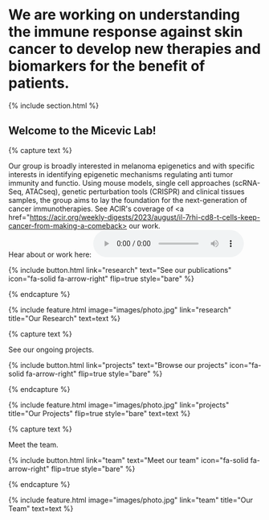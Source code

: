 ---
---

# We are working on understanding the immune response against skin cancer to develop new therapies and biomarkers for the benefit of patients. 



{% include section.html %}

## Welcome to the Micevic Lab!

{% capture text %}

Our group is broadly interested in melanoma epigenetics and with specific interests in identifying epigenetic mechanisms regulating anti tumor immunity and functio.   Using mouse models, single cell approaches (scRNA-Seq, ATACseq), genetic perturbation tools (CRISPR) and clinical tissues samples, the group aims to lay the foundation for the next-generation of cancer immunotherapies. See ACIR's coverage of <a href="https://acir.org/weekly-digests/2023/august/il-7rhi-cd8-t-cells-keep-cancer-from-making-a-comeback> our work. </a>
<br> Hear about or work here: <audio controls> <source src="https://github.com/miceviclab/home/blob/main/IL-7R%2B%20Memory%20CD8%2B%20T%20Cells%20in%20Melanoma%20Antitumor%20Immunity.mp3" type= "audio/mpeg"> </audio> 


{%
  include button.html
  link="research"
  text="See our publications"
  icon="fa-solid fa-arrow-right"
  flip=true
  style="bare"
%}

{% endcapture %}

{%
  include feature.html
  image="images/photo.jpg"
  link="research"
  title="Our Research"
  text=text
%}

{% capture text %}

See our ongoing projects.

{%
  include button.html
  link="projects"
  text="Browse our projects"
  icon="fa-solid fa-arrow-right"
  flip=true
  style="bare"
%}

{% endcapture %}

{%
  include feature.html
  image="images/photo.jpg"
  link="projects"
  title="Our Projects"
  flip=true
  style="bare"
  text=text
%}

{% capture text %}

Meet the team. 

{%
  include button.html
  link="team"
  text="Meet our team"
  icon="fa-solid fa-arrow-right"
  flip=true
  style="bare"
%}

{% endcapture %}

{%
  include feature.html
  image="images/photo.jpg"
  link="team"
  title="Our Team"
  text=text
%}
